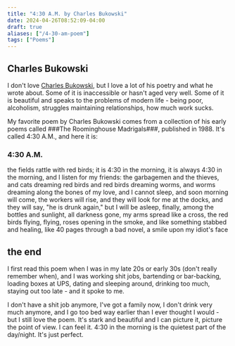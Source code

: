 ```yaml
---
title: "4:30 A.M. by Charles Bukowski"
date: 2024-04-26T08:52:09-04:00
draft: true
aliases: ["/4-30-am-poem"]
tags: ["Poems"]
---
```


## Charles Bukowski

I don't love [Charles Bukowski](https://www.poetryfoundation.org/poets/charles-bukowski), but I love a lot of his poetry and what he wrote about. Some of it is inaccessible or hasn't aged very well. Some of it is beautiful and speaks to the problems of modern life - being poor, alcoholism, struggles maintaining relationships, how much work sucks.

My favorite poem by Charles Bukowski comes from a collection of his early poems called ###The Roominghouse Madrigals###, published in 1988. It's called 4:30 A.M., and here it is:

### 4:30 A.M.

the fields rattle
with red birds;
it is 4:30 in
the morning,
it is always
4:30 in the morning,
and I listen for
my friends:
the garbagemen
and the thieves,
and cats dreaming
red birds
and red birds dreaming
worms,
and worms dreaming
along the bones of
my love,
and I cannot sleep,
and soon morning will come,
the workers will rise,
and they will look for me
at the docks,
and they will say,
"he is drunk again,"
but I will be asleep,
finally,
among the bottles and
sunlight,
all darkness gone,
my arms spread like
a cross,
the red birds
flying,
flying,
roses opening in the smoke,
and
like something stabbed and
healing,
like
40 pages through a bad novel,
a smile upon
my idiot's face

## the end

I first read this poem when I was in my late 20s or early 30s (don't really remember when), and I was working shit jobs, bartending or bar-backing, loading boxes at UPS, dating and sleeping around,  drinking too much, staying out too late - and it spoke to me.

I don't have a shit job anymore, I've got a family now, I don't drink very much anymore, and I go too bed way earlier than I ever thought I would - but I still love the poem. It's stark and beautiful and I can picture it, picture the point of view. I can feel it. 4:30 in the morning is the quietest part of the day/night. It's just perfect.

